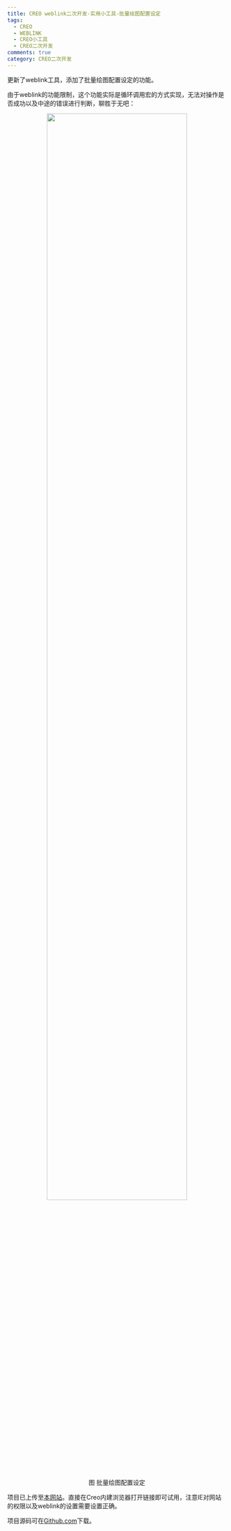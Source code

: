 ```yaml
---
title: CREO weblink二次开发-实用小工具-批量绘图配置设定
tags:
  - CREO
  - WEBLINK
  - CREO小工具
  - CREO二次开发
comments: true
category: CREO二次开发
---
```



更新了weblink工具，添加了批量绘图配置设定的功能。

由于weblink的功能限制，这个功能实际是循环调用宏的方式实现，无法对操作是否成功以及中途的错误进行判断，聊胜于无吧：

<div align="center">
    <img src="/img/proe/weblinktool15.png" style="width:80%" align="center"/>
    <p>图 批量绘图配置设定</p>
</div>

项目已上传至[本网站](http://weblink.hudi.site)。直接在Creo内建浏览器打开链接即可试用，注意IE对网站的权限以及weblink的设置需要设置正确。

项目源码可在<a href="https://github.com/slacker-HD/creo_weblink" target="_blank">Github.com</a>下载。
